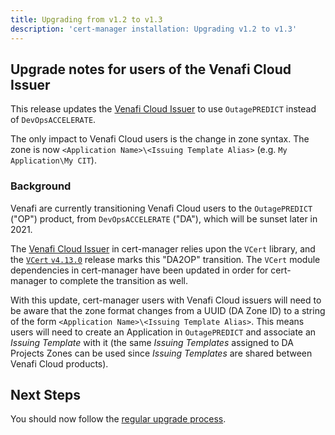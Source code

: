 ```yaml
---
title: Upgrading from v1.2 to v1.3
description: 'cert-manager installation: Upgrading v1.2 to v1.3'
---
```


## Upgrade notes for users of the Venafi Cloud Issuer

This release updates the [Venafi Cloud Issuer][] to use `OutagePREDICT` instead of `DevOpsACCELERATE`.

The only impact to Venafi Cloud users is the change in zone syntax.
The zone is now `<Application Name>\<Issuing Template Alias>`
(e.g. `My Application\My CIT`).

### Background

Venafi are currently transitioning Venafi Cloud users to the `OutagePREDICT` ("OP") product,
from `DevOpsACCELERATE` ("DA"), which will be sunset later in 2021.

The [Venafi Cloud Issuer][] in cert-manager relies upon the `VCert` library,
and the [`VCert` `v4.13.0`][] release marks this "DA2OP" transition.
The `VCert` module dependencies in cert-manager have been updated in order for cert-manager to complete the transition as well.

With this update, cert-manager users with Venafi Cloud issuers will need to be aware that the zone format changes from a UUID (DA Zone ID) to a string of the form `<Application Name>\<Issuing Template Alias>`.
This means users will need to create an Application in `OutagePREDICT` and associate an _Issuing Template_ with it
(the same _Issuing Templates_ assigned to DA Projects Zones can be used since _Issuing Templates_ are shared between Venafi Cloud products).

[Venafi Cloud Issuer]: https://cert-manager.io/docs/configuration/issuer-and-clusterissuer-resources/venafi/
[`VCert` `v4.13.0`]: https://github.com/Venafi/vcert/releases/tag/v4.13.0

## Next Steps

You should now follow the [regular upgrade process](./README.md).
